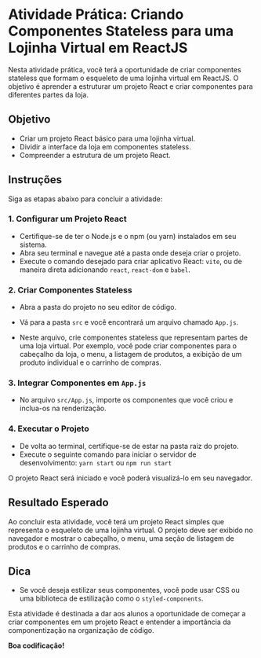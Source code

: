 # Atividade Prática: Criando Componentes Stateless para uma Lojinha Virtual em ReactJS

Nesta atividade prática, você terá a oportunidade de criar componentes stateless que formam o esqueleto de uma lojinha virtual em ReactJS. O objetivo é aprender a estruturar um projeto React e criar componentes para diferentes partes da loja.

## Objetivo

- Criar um projeto React básico para uma lojinha virtual.
- Dividir a interface da loja em componentes stateless.
- Compreender a estrutura de um projeto React.

## Instruções

Siga as etapas abaixo para concluir a atividade:

### 1. Configurar um Projeto React

- Certifique-se de ter o Node.js e o npm (ou yarn) instalados em seu sistema.
- Abra seu terminal e navegue até a pasta onde deseja criar o projeto.
- Execute o comando desejado para criar aplicativo React: `vite`, ou de maneira direta adicionando `react`, `react-dom` e `babel`.

### 2. Criar Componentes Stateless

- Abra a pasta do projeto no seu editor de código.
- Vá para a pasta `src` e você encontrará um arquivo chamado `App.js`.

- Neste arquivo, crie componentes stateless que representam partes de uma loja virtual. Por exemplo, você pode criar componentes para o cabeçalho da loja, o menu, a listagem de produtos, a exibição de um produto individual e o carrinho de compras.

### 3. Integrar Componentes em `App.js`

- No arquivo `src/App.js`, importe os componentes que você criou e inclua-os na renderização.

### 4. Executar o Projeto

- De volta ao terminal, certifique-se de estar na pasta raiz do projeto.
- Execute o seguinte comando para iniciar o servidor de desenvolvimento: `yarn start` ou `npm run start`

O projeto React será iniciado e você poderá visualizá-lo em seu navegador.

## Resultado Esperado

Ao concluir esta atividade, você terá um projeto React simples que representa o esqueleto de uma lojinha virtual. O projeto deve ser exibido no navegador e mostrar o cabeçalho, o menu, uma seção de listagem de produtos e o carrinho de compras.

## Dica

- Se você deseja estilizar seus componentes, você pode usar CSS ou uma biblioteca de estilização como o `styled-components`.

Esta atividade é destinada a dar aos alunos a oportunidade de começar a criar componentes em um projeto React e entender a importância da componentização na organização de código.

**Boa codificação!**
